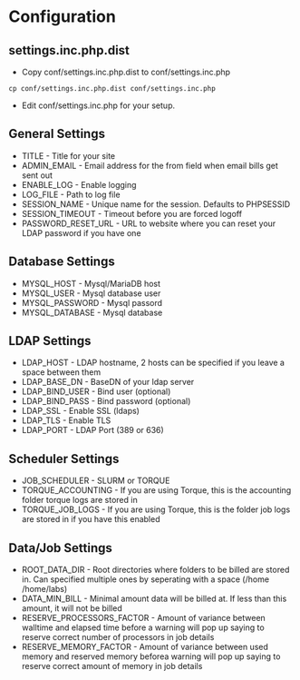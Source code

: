 # Configuration

## settings.inc.php.dist
* Copy conf/settings.inc.php.dist to conf/settings.inc.php
```
cp conf/settings.inc.php.dist conf/settings.inc.php
```
* Edit conf/settings.inc.php for your setup.

## General Settings
* TITLE - Title for your site
* ADMIN_EMAIL - Email address for the from field when email bills get sent out
* ENABLE_LOG - Enable logging 
* LOG_FILE - Path to log file
* SESSION_NAME - Unique name for the session. Defaults to PHPSESSID
* SESSION_TIMEOUT - Timeout before you are forced logoff
* PASSWORD_RESET_URL - URL to website where you can reset your LDAP password if you have one

## Database Settings
* MYSQL_HOST - Mysql/MariaDB host
* MYSQL_USER - Mysql database user
* MYSQL_PASSWORD - Mysql passord
* MYSQL_DATABASE - Mysql database

## LDAP Settings
* LDAP_HOST - LDAP hostname, 2 hosts can be specified if you leave a space between them
* LDAP_BASE_DN - BaseDN of your ldap server
* LDAP_BIND_USER - Bind user (optional)
* LDAP_BIND_PASS - Bind password (optional)
* LDAP_SSL - Enable SSL (ldaps)
* LDAP_TLS - Enable TLS
* LDAP_PORT - LDAP Port (389 or 636)

## Scheduler Settings
* JOB_SCHEDULER - SLURM or TORQUE
* TORQUE_ACCOUNTING - If you are using Torque, this is the accounting folder torque logs are stored in
* TORQUE_JOB_LOGS - If you are using Torque, this is the folder job logs are stored in if you have this enabled

## Data/Job Settings
* ROOT_DATA_DIR - Root directories where folders to be billed are stored in.  Can specified multiple ones by seperating with a space (/home /home/labs)
* DATA_MIN_BILL - Minimal amount data will be billed at.  If less than this amount, it will not be billed
* RESERVE_PROCESSORS_FACTOR - Amount of variance between walltime and elapsed time before a warning will pop up saying to reserve correct number of processors in job details
* RESERVE_MEMORY_FACTOR - Amount of variance between used memory and reserved memory beforea warning will pop up saying to reserve correct amount of memory in job details


